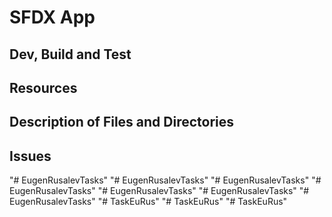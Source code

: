 # SFDX  App

## Dev, Build and Test


## Resources


## Description of Files and Directories


## Issues


"# EugenRusalevTasks" 
"# EugenRusalevTasks" 
"# EugenRusalevTasks" 
"# EugenRusalevTasks" 
"# EugenRusalevTasks" 
"# EugenRusalevTasks" 
"# EugenRusalevTasks" 
"# TaskEuRus" 
"# TaskEuRus" 
"# TaskEuRus" 
